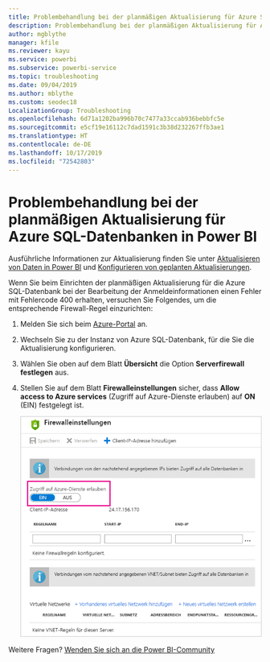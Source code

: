 ```yaml
---
title: Problembehandlung bei der planmäßigen Aktualisierung für Azure SQL-Datenbanken
description: Problembehandlung bei der planmäßigen Aktualisierung für Azure SQL-Datenbanken in Power BI
author: mgblythe
manager: kfile
ms.reviewer: kayu
ms.service: powerbi
ms.subservice: powerbi-service
ms.topic: troubleshooting
ms.date: 09/04/2019
ms.author: mblythe
ms.custom: seodec18
LocalizationGroup: Troubleshooting
ms.openlocfilehash: 6d71a1202ba996b70c7477a33ccab936bebbfc5e
ms.sourcegitcommit: e5cf19e16112c7dad1591c3b38d232267ffb3ae1
ms.translationtype: HT
ms.contentlocale: de-DE
ms.lasthandoff: 10/17/2019
ms.locfileid: "72542803"
---
```

# <a name="troubleshooting-scheduled-refresh-for-azure-sql-databases-in-power-bi"></a>Problembehandlung bei der planmäßigen Aktualisierung für Azure SQL-Datenbanken in Power BI

Ausführliche Informationen zur Aktualisierung finden Sie unter [Aktualisieren von Daten in Power BI](refresh-data.md) und [Konfigurieren von geplanten Aktualisierungen](refresh-scheduled-refresh.md).

Wenn Sie beim Einrichten der planmäßigen Aktualisierung für die Azure SQL-Datenbank bei der Bearbeitung der Anmeldeinformationen einen Fehler mit Fehlercode 400 erhalten, versuchen Sie Folgendes, um die entsprechende Firewall-Regel einzurichten:

1. Melden Sie sich beim [Azure-Portal](https://portal.azure.com) an.

1. Wechseln Sie zu der Instanz von Azure SQL-Datenbank, für die Sie die Aktualisierung konfigurieren.

1. Wählen Sie oben auf dem Blatt **Übersicht** die Option **Serverfirewall festlegen** aus.

1. Stellen Sie auf dem Blatt **Firewalleinstellungen** sicher, dass **Allow access to Azure services** (Zugriff auf Azure-Dienste erlauben) auf **ON** (EIN) festgelegt ist.

    ![„Zulässige Dienste“ in Azure](media/service-admin-troubleshooting-scheduled-refresh-azure-sql-databases/azurerefresh.png)  

Weitere Fragen? [Wenden Sie sich an die Power BI-Community](http://community.powerbi.com/)
